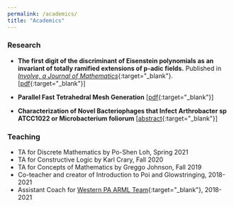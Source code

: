 ```yaml
---
permalink: /academics/
title: "Academics"
---
```

### Research

- **The first digit of the discriminant of Eisenstein polynomials as an invariant of totally ramified
extensions of p-adic fields.** Published in [*Involve, a Journal of Mathematics*](https://msp.org/involve/2020/13-5/p02.xhtml){:target="_blank"}. \[[pdf](https://mathstats.uncg.edu/sites/pauli/publications/awtrey-gaura-pauli-rudzinski-uy-zinzer_2019_discriminants-of-eisenstein-polynomials.pdf){:target="_blank"}\]

- **Parallel Fast Tetrahedral Mesh Generation** \[[pdf](https://arieluy.github.io/fTetWild/ParallelFinalReport.pdf){:target="_blank"}\]

- **Characterization of Novel Bacteriophages that Infect Arthrobacter sp ATCC1022 or Microbacterium foliorum** \[[abstract](https://seaphages.org/abstracts/summary/391/){:target="_blank"}\]

### Teaching

- TA for Discrete Mathematics by Po-Shen Loh, Spring 2021
- TA for Constructive Logic by Karl Crary, Fall 2020
- TA for Concepts of Mathematics by Greggo Johnson, Fall 2019
- Co-teacher and creator of Introduction to Poi and Glowstringing, 2018-2021
- Assistant Coach for [Western PA ARML Team](http://www.westernpaarml.com){:target="_blank"}, 2018-2021